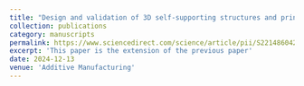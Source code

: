 ```yaml
---
title: "Design and validation of 3D self-supporting structures and printing paths for multi-axis additive manufacturing"
collection: publications
category: manuscripts
permalink: https://www.sciencedirect.com/science/article/pii/S2214860424006092
excerpt: 'This paper is the extension of the previous paper'
date: 2024-12-13
venue: 'Additive Manufacturing'
---
```

